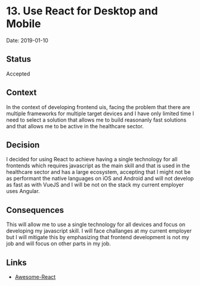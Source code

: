 # 13. Use React for Desktop and Mobile

Date: 2019-01-10

## Status

Accepted

## Context

In the context of developing frontend uis, facing the problem that there are multiple frameworks for multiple target devices and I have only limited time I need to select a solution that allows me to build reasonanly fast solutions and that allows me to be active in the healthcare sector.

## Decision

I decided for using React to achieve having a single technology for all frontends which requires javascript as the main skill and that is used in the healthcare sector and has a large ecosystem, accepting that I might not be as performant the native languages on iOS and Android and will not develop as fast as with VueJS and I will be not on the stack my current employer uses Angular.

## Consequences

This will allow me to use a single technology for all devices and focus on developing my javascript skill. I will face challanges at my current employer but I will mitigate this by emphasizing that frontend development is not my job and will focus on other parts in my job.

## Links

- [Awesome-React](https://github.com/enaqx/awesome-react)
